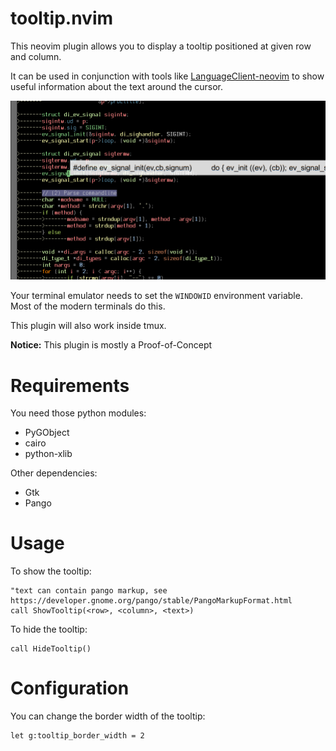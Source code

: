 # tooltip.nvim

This neovim plugin allows you to display a tooltip positioned at given row and column.

It can be used in conjunction with tools like [LanguageClient-neovim](https://github.com/autozimu/LanguageClient-neovim) to show useful information about the text around the cursor.

![Example](screenshot.png)

Your terminal emulator needs to set the `WINDOWID` environment variable. Most of the modern terminals do this.

This plugin will also work inside tmux.

**Notice:** This plugin is mostly a Proof-of-Concept

# Requirements

You need those python modules:

* PyGObject
* cairo
* python-xlib

Other dependencies:

* Gtk
* Pango

# Usage

To show the tooltip:

```vim
"text can contain pango markup, see https://developer.gnome.org/pango/stable/PangoMarkupFormat.html
call ShowTooltip(<row>, <column>, <text>)
```

To hide the tooltip:

```vim
call HideTooltip()
```

# Configuration

You can change the border width of the tooltip:

```vim
let g:tooltip_border_width = 2
```
